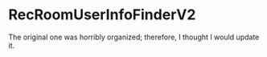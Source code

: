 # RecRoomUserInfoFinderV2
The original one was horribly organized; therefore, I thought I would update it.
